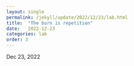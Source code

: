 ```yaml
---
layout: single
permalink: /jekyll/update/2022/12/23/lab.html
title:  "The burn is repetition"
date:   2022-12-23
categories: lab
order: 3
---
```

Dec 23, 2022